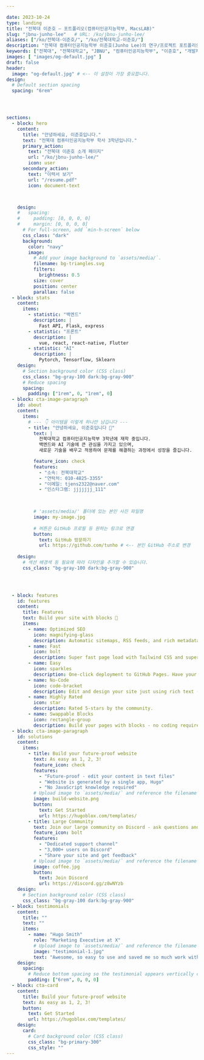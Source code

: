 ```yaml
---

date: 2023-10-24
type: landing
title: "전북대 이준호 – 포트폴리오(컴퓨터인공지능학부, MacsLAB)"
slug: "jbnu-junho-lee"   # URL: /ko/jbnu-junho-lee/
aliases: ["/ko/전북대-이준호/", "/ko/전북대학교-이준호/"]
description: "전북대 컴퓨터인공지능학부 이준호(Junho Lee)의 연구/프로젝트 포트폴리오."
keywords: ["전북대", "전북대학교", "JBNU", "컴퓨터인공지능학부", "이준호", "개발자"]
images: [ "images/og-default.jpg" ]
draft: false
header:
  image: "og-default.jpg" # <-- 이 설정이 가장 중요합니다.
design:
  # Default section spacing
  spacing: "6rem"




sections:
  - block: hero
    content:
      title: "안녕하세요, 이준호입니다."
      text: "전북대 컴퓨터인공지능학부 학사 3학년입니다."
      primary_action:
        text: "전북대 이준호 소개 페이지"
        url: "/ko/jbnu-junho-lee/"
        icon: user
      secondary_action:
        text: "이력서 보기"
        url: "/resume.pdf"
        icon: document-text



    design:
    #   spacing:
    #     padding: [0, 0, 0, 0]
    #     margin: [0, 0, 0, 0]
      # For full-screen, add `min-h-screen` below
      css_class: "dark"
      background:
        color: "navy"
        image:
          # Add your image background to `assets/media/`.
          filename: bg-triangles.svg
          filters:
            brightness: 0.5
          size: cover
          position: center
          parallax: false
  - block: stats
    content:
      items:
        - statistic: "백엔드"
          description: |
            Fast API, Flask, express
        - statistic: "프론트"
          description: |
            vue, react, react-native, Flutter
        - statistic: "AI"
          description: |
            Pytorch, Tensorflow, Sklearn
    design:
      # Section background color (CSS class)
      css_class: "bg-gray-100 dark:bg-gray-900"
      # Reduce spacing
      spacing:
        padding: ["1rem", 0, "1rem", 0]
  - block: cta-image-paragraph
    id: about
    content:
      items:
        # --- 👇 아이템을 이렇게 하나만 남깁니다 ---
        - title: "안녕하세요, 이준호입니다 👋"
          text: |
            전북대학교 컴퓨터인공지능학부 3학년에 재학 중입니다.
            백엔드와 AI 기술에 큰 관심을 가지고 있으며, 
            새로운 기술을 배우고 적용하여 문제를 해결하는 과정에서 성장을 즐깁니다.

          feature_icon: check
          features:
            - "소속: 전북대학교"
            - "연락처: 010-4825-3355"
            - "이메일: tjens2322@naver.com"
            - "인스타그램: jjjjjjj_111"


          
          # 'assets/media/' 폴더에 있는 본인 사진 파일명
          image: my-image.jpg
          
          # 버튼은 GitHub 프로필 등 원하는 링크로 연결
          button:
            text: GitHub 방문하기
            url: https://github.com/tunho # <-- 본인 GitHub 주소로 변경
          
    design:
      # 섹션 배경색 등 필요에 따라 디자인을 추가할 수 있습니다.
      css_class: "bg-gray-100 dark:bg-gray-900"


        

  - block: features
    id: features
    content:
      title: Features
      text: Build your site with blocks 🧱
      items:
        - name: Optimized SEO
          icon: magnifying-glass
          description: Automatic sitemaps, RSS feeds, and rich metadata take the pain out of SEO and syndication.
        - name: Fast
          icon: bolt
          description: Super fast page load with Tailwind CSS and super fast site building with Hugo.
        - name: Easy
          icon: sparkles
          description: One-click deployment to GitHub Pages. Have your new website live within 5 minutes!
        - name: No-Code
          icon: code-bracket
          description: Edit and design your site just using rich text (Markdown) and configurable YAML parameters.
        - name: Highly Rated
          icon: star
          description: Rated 5-stars by the community.
        - name: Swappable Blocks
          icon: rectangle-group
          description: Build your pages with blocks - no coding required!
  - block: cta-image-paragraph
    id: solutions
    content:
      items:
        - title: Build your future-proof website
          text: As easy as 1, 2, 3!
          feature_icon: check
          features:
            - "Future-proof - edit your content in text files"
            - "Website is generated by a single app, Hugo"
            - "No JavaScript knowledge required"
          # Upload image to `assets/media/` and reference the filename here
          image: build-website.png
          button:
            text: Get Started
            url: https://hugoblox.com/templates/
        - title: Large Community
          text: Join our large community on Discord - ask questions and get live responses
          feature_icon: bolt
          features:
            - "Dedicated support channel"
            - "3,000+ users on Discord"
            - "Share your site and get feedback"
          # Upload image to `assets/media/` and reference the filename here
          image: coffee.jpg
          button:
            text: Join Discord
            url: https://discord.gg/z8wNYzb
    design:
      # Section background color (CSS class)
      css_class: "bg-gray-100 dark:bg-gray-900"
  - block: testimonials
    content:
      title: ""
      text: ""
      items:
        - name: "Hugo Smith"
          role: "Marketing Executive at X"
          # Upload image to `assets/media/` and reference the filename here
          image: "testimonial-1.jpg"
          text: "Awesome, so easy to use and saved me so much work with the swappable pre-designed sections!"
    design:
      spacing:
        # Reduce bottom spacing so the testimonial appears vertically centered between sections
        padding: ["6rem", 0, 0, 0]
  - block: cta-card
    content:
      title: Build your future-proof website
      text: As easy as 1, 2, 3!
      button:
        text: Get Started
        url: https://hugoblox.com/templates/
    design:
      card:
        # Card background color (CSS class)
        css_class: "bg-primary-300"
        css_style: ""
---
```

